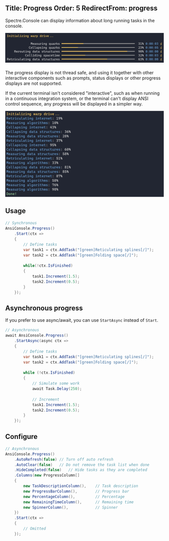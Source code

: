 Title: Progress
Order: 5
RedirectFrom: progress
---

Spectre.Console can display information about long running tasks in the console. 

<img src="../assets/images/progress.png" style="max-width: 100%;margin-bottom:20px;">

<div class="alert alert-warning" role="alert">
  <i class="fas fa-exclamation-triangle icon-web"></i> The progress display is not 
  thread safe, and using it together with other interactive components such as 
  prompts, status displays or other progress displays are not supported.
</div>

If the current terminal isn't considered "interactive", such as when running 
in a continuous integration system, or the terminal can't display 
ANSI control sequence, any progress will be displayed in a simpler way.

<img src="../assets/images/progress_fallback.png" style="max-width: 100%;">

## Usage

```csharp
// Synchronous
AnsiConsole.Progress()
    .Start(ctx => 
    {
        // Define tasks
        var task1 = ctx.AddTask("[green]Reticulating splines[/]");
        var task2 = ctx.AddTask("[green]Folding space[/]");

        while(!ctx.IsFinished) 
        {
            task1.Increment(1.5);
            task2.Increment(0.5);
        }
    });
```

## Asynchronous progress

If you prefer to use async/await, you can use `StartAsync` instead of `Start`.

```csharp
// Asynchronous
await AnsiConsole.Progress()
    .StartAsync(async ctx =>
    {
        // Define tasks
        var task1 = ctx.AddTask("[green]Reticulating splines[/]");
        var task2 = ctx.AddTask("[green]Folding space[/]");

        while (!ctx.IsFinished)
        {
            // Simulate some work
            await Task.Delay(250);

            // Increment
            task1.Increment(1.5);
            task2.Increment(0.5);
        }
    });
```

## Configure

```csharp
// Asynchronous
AnsiConsole.Progress()
    .AutoRefresh(false) // Turn off auto refresh
    .AutoClear(false)   // Do not remove the task list when done
    .HideCompleted(false)   // Hide tasks as they are completed
    .Columns(new ProgressColumn[] 
    {
        new TaskDescriptionColumn(),    // Task description
        new ProgressBarColumn(),        // Progress bar
        new PercentageColumn(),         // Percentage
        new RemainingTimeColumn(),      // Remaining time
        new SpinnerColumn(),            // Spinner
    })
    .Start(ctx =>
    {
        // Omitted
    });
```

